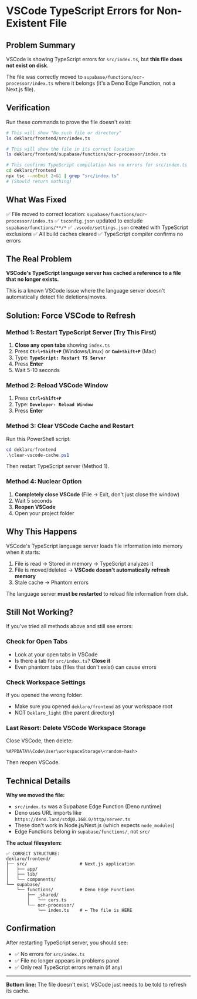 # VSCode TypeScript Errors for Non-Existent File

## Problem Summary

VSCode is showing TypeScript errors for `src/index.ts`, but **this file does not exist on disk**.

The file was correctly moved to `supabase/functions/ocr-processor/index.ts` where it belongs (it's a Deno Edge Function, not a Next.js file).

## Verification

Run these commands to prove the file doesn't exist:

```bash
# This will show "No such file or directory"
ls deklaro/frontend/src/index.ts

# This will show the file in its correct location
ls deklaro/frontend/supabase/functions/ocr-processor/index.ts

# This confirms TypeScript compilation has no errors for src/index.ts
cd deklaro/frontend
npx tsc --noEmit 2>&1 | grep "src/index.ts"
# (Should return nothing)
```

## What Was Fixed

✅ File moved to correct location: `supabase/functions/ocr-processor/index.ts`
✅ `tsconfig.json` updated to exclude `supabase/functions/**/*`
✅ `.vscode/settings.json` created with TypeScript exclusions
✅ All build caches cleared
✅ TypeScript compiler confirms no errors

## The Real Problem

**VSCode's TypeScript language server has cached a reference to a file that no longer exists.**

This is a known VSCode issue where the language server doesn't automatically detect file deletions/moves.

## Solution: Force VSCode to Refresh

### Method 1: Restart TypeScript Server (Try This First)

1. **Close any open tabs** showing `index.ts`
2. Press **`Ctrl+Shift+P`** (Windows/Linux) or **`Cmd+Shift+P`** (Mac)
3. Type: **`TypeScript: Restart TS Server`**
4. Press **Enter**
5. Wait 5-10 seconds

### Method 2: Reload VSCode Window

1. Press **`Ctrl+Shift+P`**
2. Type: **`Developer: Reload Window`**
3. Press **Enter**

### Method 3: Clear VSCode Cache and Restart

Run this PowerShell script:

```powershell
cd deklaro/frontend
.\clear-vscode-cache.ps1
```

Then restart TypeScript server (Method 1).

### Method 4: Nuclear Option

1. **Completely close VSCode** (File → Exit, don't just close the window)
2. Wait 5 seconds
3. **Reopen VSCode**
4. Open your project folder

## Why This Happens

VSCode's TypeScript language server loads file information into memory when it starts:

1. File is read → Stored in memory → TypeScript analyzes it
2. File is moved/deleted → **VSCode doesn't automatically refresh memory**
3. Stale cache → Phantom errors

The language server **must be restarted** to reload file information from disk.

## Still Not Working?

If you've tried all methods above and still see errors:

### Check for Open Tabs

- Look at your open tabs in VSCode
- Is there a tab for `src/index.ts`? **Close it**
- Even phantom tabs (files that don't exist) can cause errors

### Check Workspace Settings

If you opened the wrong folder:
- Make sure you opened `deklaro/frontend` as your workspace root
- NOT `Deklaro_light` (the parent directory)

### Last Resort: Delete VSCode Workspace Storage

Close VSCode, then delete:
```
%APPDATA%\Code\User\workspaceStorage\<random-hash>
```

Then reopen VSCode.

## Technical Details

**Why we moved the file:**

- `src/index.ts` was a Supabase Edge Function (Deno runtime)
- Deno uses URL imports like `https://deno.land/std@0.168.0/http/server.ts`
- These don't work in Node.js/Next.js (which expects `node_modules`)
- Edge Functions belong in `supabase/functions/`, not `src/`

**The actual filesystem:**

```
✅ CORRECT STRUCTURE:
deklaro/frontend/
├── src/                    # Next.js application
│   ├── app/
│   ├── lib/
│   └── components/
└── supabase/
    └── functions/          # Deno Edge Functions
        ├── _shared/
        │   └── cors.ts
        └── ocr-processor/
            └── index.ts    # ← The file is HERE
```

## Confirmation

After restarting TypeScript server, you should see:

- ✅ No errors for `src/index.ts`
- ✅ File no longer appears in problems panel
- ✅ Only real TypeScript errors remain (if any)

---

**Bottom line:** The file doesn't exist. VSCode just needs to be told to refresh its cache.
